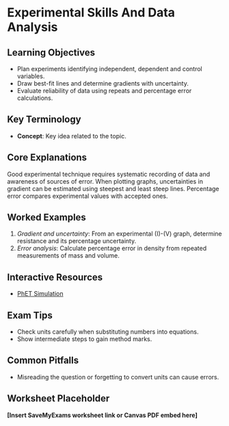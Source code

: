 # Experimental Skills And Data Analysis

## Learning Objectives
- Plan experiments identifying independent, dependent and control variables.
- Draw best-fit lines and determine gradients with uncertainty.
- Evaluate reliability of data using repeats and percentage error calculations.

## Key Terminology
- **Concept**: Key idea related to the topic.

## Core Explanations
Good experimental technique requires systematic recording of data and awareness of sources of error. When plotting graphs, uncertainties in gradient can be estimated using steepest and least steep lines. Percentage error compares experimental values with accepted ones.

## Worked Examples
1. *Gradient and uncertainty*: From an experimental \(I\)-\(V\) graph, determine resistance and its percentage uncertainty.
2. *Error analysis*: Calculate percentage error in density from repeated measurements of mass and volume.

## Interactive Resources
- [PhET Simulation](https://phet.colorado.edu/)

## Exam Tips
- Check units carefully when substituting numbers into equations.
- Show intermediate steps to gain method marks.

## Common Pitfalls
- Misreading the question or forgetting to convert units can cause errors.

## Worksheet Placeholder
**[Insert SaveMyExams worksheet link or Canvas PDF embed here]**
